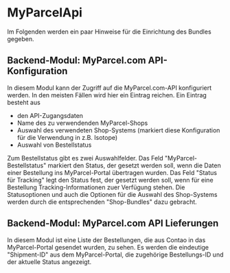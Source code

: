 # MyParcelApi
Im Folgenden werden ein paar Hinweise für die Einrichtung des Bundles gegeben.
## Backend-Modul: MyParcel.com API-Konfiguration
In diesem Modul kann der Zugriff auf die MyParcel.com-API konfiguriert werden.
In den meisten Fällen wird hier ein Eintrag reichen. Ein Eintrag besteht aus
- den API-Zugangsdaten
- Name des zu verwendenden MyParcel-Shops
- Auswahl des verwendeten Shop-Systems (markiert diese Konfiguration für die Verwendung in z.B. Isotope)
- Auswahl von Bestellstatus

Zum Bestellstatus gibt es zwei Auswahlfelder. Das Feld "MyParcel-Bestellstatus" markiert den Status, der gesetzt
werden soll, wenn die Daten einer Bestellung ins MyParcel-Portal übertragen wurden. Das Feld "Status für Tracking" 
legt den Status fest, der gesetzt werden soll, wenn für eine Bestellung Tracking-Informationen zuer Verfügung stehen.
Die Statusoptionen und auch die Optionen für die Auswahl des Shop-Systems werden durch die
entsprechenden "Shop-Bundles" dazu gebracht.

## Backend-Modul: MyParcel.com API Lieferungen
In diesem Modul ist eine Liste der Bestellungen, die aus Contao in das MyParcel-Portal
gesendet wurden, zu sehen. Es werden die eindeutige "Shipment-ID" aus dem MyParcel-Portal,
die zugehörige Bestellungs-ID und der aktuelle Status angezeigt.